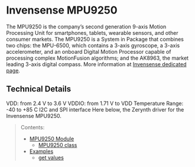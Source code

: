 # Invensense MPU9250

The MPU9250 is the company’s second generation 9-axis Motion Processing Unit for smartphones, tablets, wearable sensors, and other consumer markets. The MPU9250 is a System in Package that combines two chips: the MPU-6500, which contains a 3-axis gyroscope, a 3-axis accelerometer, and an onboard Digital Motion Processor capable of processing complex MotionFusion algorithms; and the AK8963, the market leading 3-axis digital compass. More information at [Invensense dedicated page](https://invensense.tdk.com/products/motion-tracking/9-axis/mpu-9250/).

## Technical Details

VDD: from 2.4 V to 3.6 V
VDDIO: from 1.71 V to VDD
Temperature Range: -40 to +85 C
I2C and SPI interface
Here below, the Zerynth driver for the Invensense MPU9250.

> Contents:
>
> - [MPU9250 Module](/reference/libs/invensense_mpu9250/docs/mpu9250_module)
>   - [MPU9250 class](/reference/libs/invensense_mpu9250/docs/mpu9250_module/#mpu9250-class)
> - [Examples](/reference/libs/invensense_mpu9250/docs/examples)
>   - [get values](/reference/libs/invensense_mpu9250/docs/examples/#get-values)
